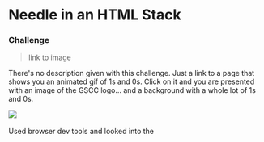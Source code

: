 # Needle in an HTML Stack

### Challenge
> link to image

There's no description given with this challenge. Just a link to a page that shows you an animated gif of 1s and 0s. Click on it and you are presented with an image of the GSCC logo... and a background with a whole lot of 1s and 0s. 

  ![](../../image/needleinhtml.png)

Used browser dev tools and looked into the <style> and noticed this comment
  
  ![](needle1.png)

Article had a few techniques, one that claimed it was more accessible
  
  ![](needle2.png)

Looked in <style> for a section that looked similar and found "Blippy"
  
  ![](needle3.png)
  
Found that section in Elements panel, looks like just a bunch of binary data
  
  ![](needle4.png)
  
Copied the binary data and went to tool I often use for conversions CyberChef.org.  Pasted binary in the "input" found the "recipe" from binary on left and it showed what looked like a flag in "output"
  
  ![](needle5.png)
  

  
  
